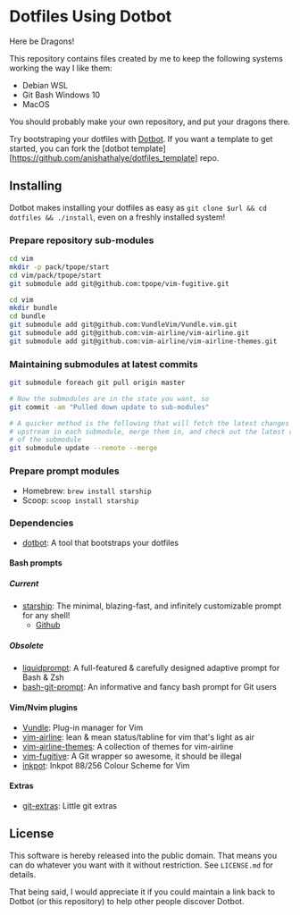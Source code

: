 # Dotfiles Using Dotbot

Here be Dragons!

This repository contains files created by me to keep the following systems working the way I like them:

- Debian WSL
- Git Bash Windows 10
- MacOS

You should probably make your own repository, and put your dragons there.

Try bootstraping your dotfiles with [Dotbot](https://github.com/anishathalye/dotbot). If you want a template to get started, you can fork the [dotbot template][https://github.com/anishathalye/dotfiles_template] repo.

## Installing

Dotbot makes installing your dotfiles as easy as `git clone $url && cd dotfiles && ./install`, even on a freshly installed system!

### Prepare repository sub-modules

```bash
cd vim
mkdir -p pack/tpope/start
cd vim/pack/tpope/start
git submodule add git@github.com:tpope/vim-fugitive.git

cd vim
mkdir bundle
cd bundle
git submodule add git@github.com:VundleVim/Vundle.vim.git
git submodule add git@github.com:vim-airline/vim-airline.git
git submodule add git@github.com:vim-airline/vim-airline-themes.git
```

### Maintaining submodules at latest commits

```bash
git submodule foreach git pull origin master

# Now the submodules are in the state you want, so
git commit -am "Pulled down update to sub-modules"

# A quicker method is the following that will fetch the latest changes from 
# upstream in each submodule, merge them in, and check out the latest revision
# of the submodule
git submodule update --remote --merge
```

### Prepare prompt modules

- Homebrew: `brew install starship`
- Scoop: `scoop install starship`

### Dependencies

- [dotbot](https://github.com/anishathalye/dotbot): A tool that bootstraps your dotfiles

#### Bash prompts

##### Current

- [starship](https://starship.rs/): The minimal, blazing-fast, and infinitely customizable prompt for any shell!
    + [Github](https://github.com/starship/starship)

##### Obsolete

- [liquidprompt](https://github.com/nojhan/liquidprompt): A full-featured & carefully designed adaptive prompt for Bash & Zsh
- [bash-git-prompt](https://github.com/magicmonty/bash-git-prompt): An informative and fancy bash prompt for Git users

#### Vim/Nvim plugins

- [Vundle](https://github.com/VundleVim/Vundle.vim): Plug-in manager for Vim
- [vim-airline](https://github.com/vim-airline/vim-airline): lean & mean status/tabline for vim that's light as air
- [vim-airline-themes](https://github.com/vim-airline/vim-airline-themes): A collection of themes for vim-airline
- [vim-fugitive](https://github.com/tpope/vim-fugitive): A Git wrapper so awesome, it should be illegal
- [inkpot](https://github.com/ciaranm/inkpot): Inkpot 88/256 Colour Scheme for Vim

#### Extras

- [git-extras](https://github.com/tj/git-extras): Little git extras

## License

This software is hereby released into the public domain. That means you can do whatever you want with it without restriction. See `LICENSE.md` for details.

That being said, I would appreciate it if you could maintain a link back to Dotbot (or this repository) to help other people discover Dotbot.

